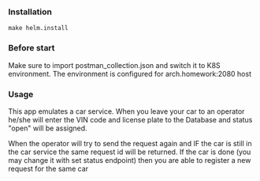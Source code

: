 ### Installation
`make helm.install`

### Before start 
Make sure to import postman_collection.json and switch it to K8S environment. The environment is configured for arch.homework:2080 host

### Usage

This app emulates a car service. When you leave your car to an operator he/she will enter the VIN code and license plate to the Database and status "open" will be assigned.

When the operator will try to send the request again and IF the car is still in the car service the same request id will be returned.
If the car is done (you may change it with set status endpoint) then you are able to register a new request for the same car
